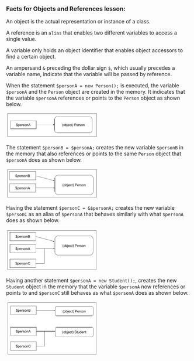 ### Facts for Objects and References lesson:

An object is the actual representation or instance of a class.

A reference is an `alias` that enables two different variables to access a single value.

A variable only holds an object identifier that enables object accessors to find a certain object.

An ampersand `&` preceding the dollar sign `$`, which usually precedes a variable name, indicate that the variable will be passed by reference.

When the statement `$personA = new Person();` is executed, the variable `$personA` and the `Person` object are created in the memory. It indicates that the variable `$personA` references or points to the `Person` object as shown below.

<img src="refImage1.png" alt="Image1" width="50%" />

The statement `$personB = $personA;` creates the new variable `$personB` in the memory that also references or points to the same `Person` object that `$personA` does as shown below.

<img src="refImage2.png" alt="Image2" width="50%" />

Having the statement `$personC = &$personA;` creates the new variable `$personC` as an alias of `$personA` that behaves similarly with what `$personA` does as shown below.

<img src="refImage3.png" alt="Image3" width="50%" />

Having another statement `$personA = new Student();`, creates the new `Student` object in the memory that the variable `$personA` now references or points to and `$personC` still behaves as what `$personA` does as shown below.

<img src="refImage4.png" alt="Image4" width="50%" />
